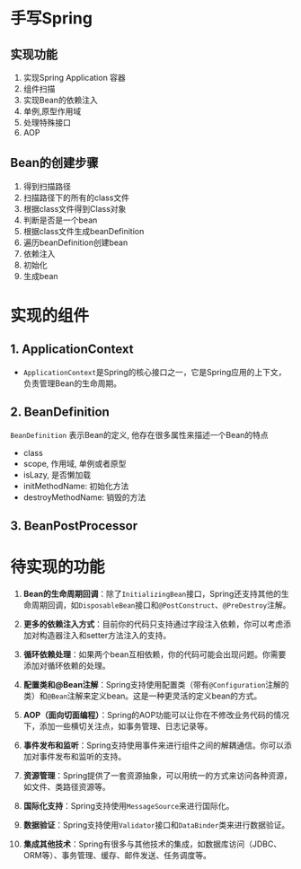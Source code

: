 # 手写Spring

## 实现功能
1. 实现Spring Application 容器
2. 组件扫描
3. 实现Bean的依赖注入
4. 单例,原型作用域
5. 处理特殊接口
6. AOP


## Bean的创建步骤
1. 得到扫描路径
2. 扫描路径下的所有的class文件
3. 根据class文件得到Class对象
4. 判断是否是一个bean
5. 根据class文件生成beanDefinition
6. 遍历beanDefinition创建bean
7. 依赖注入
8. 初始化
9. 生成bean

# 实现的组件
## 1. ApplicationContext
- `ApplicationContext`是Spring的核心接口之一，它是Spring应用的上下文，负责管理Bean的生命周期。


## 2. BeanDefinition

`BeanDefinition` 表示Bean的定义, 他存在很多属性来描述一个Bean的特点
- class
- scope, 作用域, 单例或者原型
- isLazy, 是否懒加载
- initMethodName: 初始化方法
- destroyMethodName: 销毁的方法



## 3. BeanPostProcessor





# 待实现的功能

1. **Bean的生命周期回调**：除了`InitializingBean`接口，Spring还支持其他的生命周期回调，如`DisposableBean`接口和`@PostConstruct`、`@PreDestroy`注解。

2. **更多的依赖注入方式**：目前你的代码只支持通过字段注入依赖，你可以考虑添加对构造器注入和setter方法注入的支持。

3. **循环依赖处理**：如果两个bean互相依赖，你的代码可能会出现问题。你需要添加对循环依赖的处理。

4. **配置类和@Bean注解**：Spring支持使用配置类（带有`@Configuration`注解的类）和`@Bean`注解来定义bean。这是一种更灵活的定义bean的方式。

5. **AOP（面向切面编程）**：Spring的AOP功能可以让你在不修改业务代码的情况下，添加一些横切关注点，如事务管理、日志记录等。

6. **事件发布和监听**：Spring支持使用事件来进行组件之间的解耦通信。你可以添加对事件发布和监听的支持。

7. **资源管理**：Spring提供了一套资源抽象，可以用统一的方式来访问各种资源，如文件、类路径资源等。

8. **国际化支持**：Spring支持使用`MessageSource`来进行国际化。

9. **数据验证**：Spring支持使用`Validator`接口和`DataBinder`类来进行数据验证。

10. **集成其他技术**：Spring有很多与其他技术的集成，如数据库访问（JDBC、ORM等）、事务管理、缓存、邮件发送、任务调度等。

